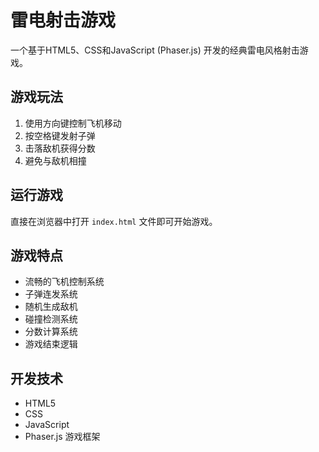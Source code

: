 # 雷电射击游戏

一个基于HTML5、CSS和JavaScript (Phaser.js) 开发的经典雷电风格射击游戏。

## 游戏玩法

1. 使用方向键控制飞机移动
2. 按空格键发射子弹
3. 击落敌机获得分数
4. 避免与敌机相撞

## 运行游戏

直接在浏览器中打开 `index.html` 文件即可开始游戏。

## 游戏特点

- 流畅的飞机控制系统
- 子弹连发系统
- 随机生成敌机
- 碰撞检测系统
- 分数计算系统
- 游戏结束逻辑

## 开发技术

- HTML5
- CSS
- JavaScript
- Phaser.js 游戏框架 